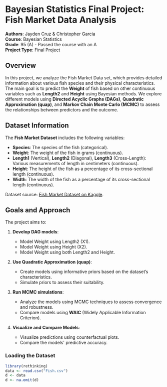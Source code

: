 # Bayesian Statistics Final Project: Fish Market Data Analysis

**Authors**: Jayden Cruz & Christopher Garcia  
**Course**: Bayesian Statistics  
**Grade**: 95 (A) - Passed the course with an A  
**Project Type**: Final Project   

## Overview

In this project, we analyze the Fish Market Data set, which provides detailed information about various fish species and their physical characteristics. The main goal is to predict the **Weight** of fish based on other continuous variables such as **Length2** and **Height** using Bayesian methods. We explore different models using **Directed Acyclic Graphs (DAGs)**, **Quadratic Approximation (quap)**, and **Markov Chain Monte Carlo (MCMC)** to assess the relationships between predictors and the outcome.

## Dataset Information

The **Fish Market Dataset** includes the following variables:

- **Species**: The species of the fish (categorical).
- **Weight**: The weight of the fish in grams (continuous).
- **Length1** (Vertical), **Length2** (Diagonal), **Length3** (Cross-Length): Various measurements of length in centimeters (continuous).
- **Height**: The height of the fish as a percentage of its cross-sectional length (continuous).
- **Width**: The width of the fish as a percentage of its cross-sectional length (continuous).

Dataset source: [Fish Market Dataset on Kaggle](https://www.kaggle.com/datasets/vipullrathod/fish-market/data).

## Goals and Approach

The project aims to:

1. **Develop DAG models**:
   - Model Weight using Length2 (X1).
   - Model Weight using Height (X2).
   - Model Weight using both Length2 and Height.

2. **Use Quadratic Approximation (quap)**:
   - Create models using informative priors based on the dataset’s characteristics.
   - Simulate priors to assess their suitability.

3. **Run MCMC simulations**:
   - Analyze the models using MCMC techniques to assess convergence and robustness.
   - Compare models using **WAIC** (Widely Applicable Information Criterion).

4. **Visualize and Compare Models**:
   - Visualize predictions using counterfactual plots.
   - Compare the models' predictive accuracy.

### Loading the Dataset

```r
library(rethinking)
data <- read.csv("Fish.csv")
d <- data
d <- na.omit(d)
